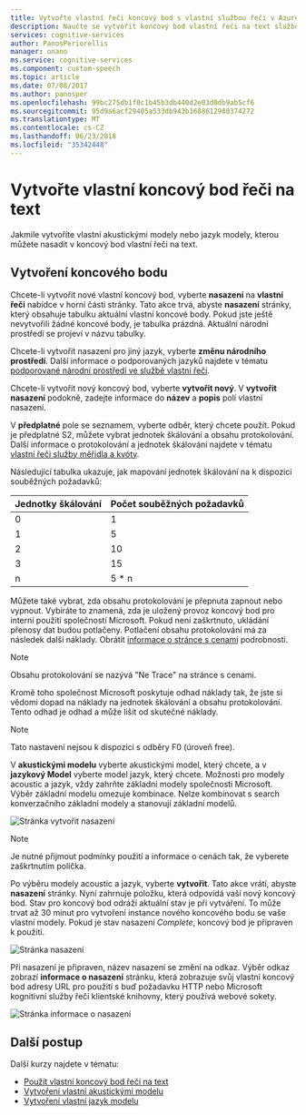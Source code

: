 ```yaml
---
title: Vytvořte vlastní řeči koncový bod s vlastní službou řeči v Azure | Microsoft Docs
description: Naučte se vytvořit koncový bod vlastní řeči na text službou vlastní řeči v kognitivní služby.
services: cognitive-services
author: PanosPeriorellis
manager: onano
ms.service: cognitive-services
ms.component: custom-speech
ms.topic: article
ms.date: 07/08/2017
ms.author: panosper
ms.openlocfilehash: 99bc275db1f0c1b45b3db440d2e03d0db9ab5cf6
ms.sourcegitcommit: 95d9a6acf29405a533db943b1688612980374272
ms.translationtype: MT
ms.contentlocale: cs-CZ
ms.lasthandoff: 06/23/2018
ms.locfileid: "35342448"
---
```

# <a name="create-a-custom-speech-to-text-endpoint"></a>Vytvořte vlastní koncový bod řeči na text
Jakmile vytvoříte vlastní akustickými modely nebo jazyk modely, kterou můžete nasadit v koncový bod vlastní řeči na text. 

## <a name="create-an-endpoint"></a>Vytvoření koncového bodu
Chcete-li vytvořit nové vlastní koncový bod, vyberte **nasazení** na **vlastní řeči** nabídce v horní části stránky. Tato akce trvá, abyste **nasazení** stránky, který obsahuje tabulku aktuální vlastní koncové body. Pokud jste ještě nevytvořili žádné koncové body, je tabulka prázdná. Aktuální národní prostředí se projeví v názvu tabulky. 

Chcete-li vytvořit nasazení pro jiný jazyk, vyberte **změnu národního prostředí**. Další informace o podporovaných jazyků najdete v tématu [podporované národní prostředí ve službě vlastní řeči](cognitive-services-custom-speech-change-locale.md).

Chcete-li vytvořit nový koncový bod, vyberte **vytvořit nový**. V **vytvořit nasazení** podokně, zadejte informace do **název** a **popis** polí vlastní nasazení.

V **předplatné** pole se seznamem, vyberte odběr, který chcete použít. Pokud je předplatné S2, můžete vybrat jednotek škálování a obsahu protokolování. Další informace o protokolování a jednotek škálování najdete v tématu [vlastní řeči služby měřidla a kvóty](../cognitive-services-custom-speech-meters.md).

Následující tabulka ukazuje, jak mapování jednotek škálování na k dispozici souběžných požadavků:

| Jednotky škálování | Počet souběžných požadavků |
| ------ | ----- |
| 0 | 1 |
| 1 | 5 |
| 2 | 10 |
| 3 | 15 |
| n | 5 * n |

Můžete také vybrat, zda obsahu protokolování je přepnuta zapnout nebo vypnout. Vybíráte to znamená, zda je uložený provoz koncový bod pro interní použití společností Microsoft. Pokud není zaškrtnuto, ukládání přenosy dat budou potlačeny. Potlačení obsahu protokolování má za následek další náklady. Obrátit [informace o stránce s cenami](https://azure.microsoft.com/pricing/details/cognitive-services/custom-speech-service/) podrobnosti.

> [!NOTE]
> Obsahu protokolování se nazývá "Ne Trace" na stránce s cenami.
>


Kromě toho společnost Microsoft poskytuje odhad náklady tak, že jste si vědomi dopad na náklady na jednotek škálování a obsahu protokolování. Tento odhad je odhad a může lišit od skutečné náklady.

> [!NOTE]
> Tato nastavení nejsou k dispozici s odběry F0 (úroveň free).
>

V **akustickými modelu** vyberte akustickými model, který chcete, a v **jazykový Model** vyberte model jazyk, který chcete. Možnosti pro modely acoustic a jazyk, vždy zahrňte základní modely společnosti Microsoft. Výběr základní modelu omezuje kombinace. Nelze kombinovat s search konverzačního základní modely a stanovují základní modelů.

![Stránka vytvořit nasazení](../../../media/cognitive-services/custom-speech-service/custom-speech-deployment-create2.png)

> [!NOTE]
> Je nutné přijmout podmínky použití a informace o cenách tak, že vyberete zaškrtnutím políčka.
>

Po výběru modely acoustic a jazyk, vyberte **vytvořit**. Tato akce vrátí, abyste **nasazení** stránky. Nyní zahrnuje položku, která odpovídá vaší nový koncový bod. Stav pro koncový bod odráží aktuální stav je při vytváření. To může trvat až 30 minut pro vytvoření instance nového koncového bodu se vaše vlastní modely. Pokud je stav nasazení *Complete*, koncový bod je připraven k použití.

![Stránka nasazení](../../../media/cognitive-services/custom-speech-service/custom-speech-deployment-ready.png)

Při nasazení je připraven, název nasazení se změní na odkaz. Výběr odkaz zobrazí **informace o nasazení** stránku, která zobrazuje svůj vlastní koncový bod adresy URL pro použití s buď požadavku HTTP nebo Microsoft kognitivní služby řeči klientské knihovny, který používá webové sokety.

![Stránka informace o nasazení](../../../media/cognitive-services/custom-speech-service/custom-speech-deployment-info2.png)

## <a name="next-steps"></a>Další postup

Další kurzy najdete v tématu:
* [Použít vlastní koncový bod řeči na text](cognitive-services-custom-speech-use-endpoint.md)
* [Vytvoření vlastní akustickými modelu](cognitive-services-custom-speech-create-acoustic-model.md)
* [Vytvoření vlastní jazyk modelu](cognitive-services-custom-speech-create-language-model.md)
